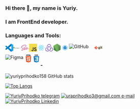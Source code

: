 ### Hi there 👋, my name is Yuriy.

### I am FrontEnd developer.

### Languages and Tools:

<img align="left" alt="Visual Studio Code" width="25px" src="https://raw.githubusercontent.com/github/explore/80688e429a7d4ef2fca1e82350fe8e3517d3494d/topics/visual-studio-code/visual-studio-code.png" />
<img align="left" alt="MongoDB" width="25px" src="https://raw.githubusercontent.com/github/explore/80688e429a7d4ef2fca1e82350fe8e3517d3494d/topics/mongodb/mongodb.png" />
<img align="left" alt="Sass" width="25px" src="https://raw.githubusercontent.com/github/explore/80688e429a7d4ef2fca1e82350fe8e3517d3494d/topics/sass/sass.png" /> 
<img align="left" alt="JavaScript" width="25px" src="https://raw.githubusercontent.com/github/explore/80688e429a7d4ef2fca1e82350fe8e3517d3494d/topics/javascript/javascript.png" /> 
<img align="left" alt="React" width="25px" src="https://raw.githubusercontent.com/github/explore/80688e429a7d4ef2fca1e82350fe8e3517d3494d/topics/react/react.png" /> 
<img align="left" alt="Redux" width="25px" src="https://raw.githubusercontent.com/github/explore/80688e429a7d4ef2fca1e82350fe8e3517d3494d/topics/redux/redux.png" />
<img align="left" alt="Node.js" width="25px" src="https://raw.githubusercontent.com/github/explore/80688e429a7d4ef2fca1e82350fe8e3517d3494d/topics/nodejs/nodejs.png" />
<img align="left" alt="Webpack" width="25px" src="https://raw.githubusercontent.com/github/explore/80688e429a7d4ef2fca1e82350fe8e3517d3494d/topics/webpack/webpack.png" /> 
<img align="left" alt="GitHub"width="80px" src="https://img.shields.io/badge/github-%23121011.svg?style=for-the-badge&logo=github&logoColor=white" />
<img align="left" alt="Git" width="25px" style={margin-top: 20px;} src="https://raw.githubusercontent.com/github/explore/80688e429a7d4ef2fca1e82350fe8e3517d3494d/topics/git/git.png" />
<br>
</br>
<img align="left" alt="Figma" width="60px" src="https://img.shields.io/badge/figma-%23F24E1E.svg?style=for-the-badge&logo=figma&logoColor=white"/>
 <img align="left" alt="html5"width="25px"src="https://raw.githubusercontent.com/devicons/devicon/master/icons/html5/html5-original-wordmark.svg"/>
 <img align="left" 
 alt="css3"width="25px"src="https://raw.githubusercontent.com/devicons/devicon/master/icons/css3/css3-original-wordmark.svg"/>

### -

![yuriyprihodko158 GitHub stats](https://github-readme-stats.vercel.app/api?username=yuriyprihodko158&show_icons=true&theme=vision-friendly-dark)

[![Top Langs](https://github-readme-stats.vercel.app/api/top-langs/?username=yuriyprihodko158&layout=compact)](https://github.com/yuriyprihodko158/github-readme-stats)

[![YuriyPrihodko telegram](https://img.shields.io/badge/Telegram-%40YuriyPrihodko-red?style=plastic&logo=telegram&link=https://t.me/YuriyPrihodko)](https://t.me/YuriyPrihodko)
[![uraprihodko3@gmail.com e-mail](https://img.shields.io/badge/Gmail-YuriyPrihodko-green?style=plastic&logo=gmail&link=mailto:uraprihodko3@gmail.com)](uraprihodko3@gmail.com)
[![YuriyPrihodko Linkedin](https://img.shields.io/badge/Linkedin-YuriyPrihodko-blue?style=plastic&logo=Linkedin&link=https://www.linkedin.com/in/yuriy-prihodko/)](https://www.linkedin.com/in/yuriy-prihodko/)
